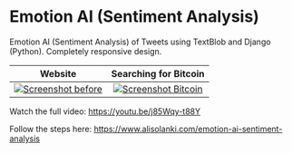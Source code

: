 # Emotion AI (Sentiment Analysis)
Emotion AI (Sentiment Analysis) of Tweets using TextBlob and Django (Python). Completely responsive design.

Website             |  Searching for Bitcoin
:-------------------------:|:-------------------------:
[![Screenshot before](https://github.com/alisolanki/emotion-ai-sentiment-analysis/blob/master/emotion-ai.alisolanki.com_before.png)](https://youtu.be/j85Wqy-t88Y)  |  [![Screenshot Bitcoin](https://github.com/alisolanki/emotion-ai-sentiment-analysis/blob/master/emotion-ai.alisolanki.com_bitcoin.png)](https://youtu.be/j85Wqy-t88Y)

Watch the full video: https://youtu.be/j85Wqy-t88Y

Follow the steps here: https://www.alisolanki.com/emotion-ai-sentiment-analysis

